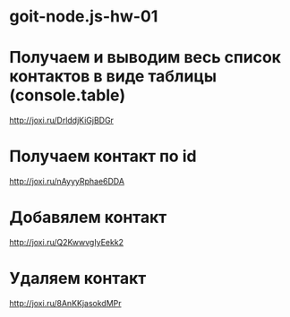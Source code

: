 # goit-node.js-hw-01

# Получаем и выводим весь список контактов в виде таблицы (console.table)
http://joxi.ru/DrlddjKiGjBDGr

# Получаем контакт по id
http://joxi.ru/nAyyyRphae6DDA

# Добавялем контакт
http://joxi.ru/Q2KwwvgIyEekk2

# Удаляем контакт
http://joxi.ru/8AnKKjasokdMPr